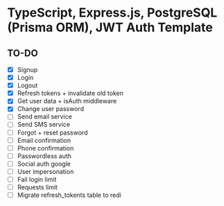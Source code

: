 # TypeScript, Express.js, PostgreSQL (Prisma ORM), JWT Auth Template

## TO-DO

- [x] Signup
- [x] Login
- [x] Logout
- [x] Refresh tokens + invalidate old token
- [x] Get user data + isAuth middleware
- [x] Change user password
- [ ] Send email service
- [ ] Send SMS service
- [ ] Forgot + reset password
- [ ] Email confirmation
- [ ] Phone confirmation
- [ ] Passwordless auth
- [ ] Social auth google
- [ ] User impersonation
- [ ] Fail login limit
- [ ] Requests limit
- [ ] Migrate refresh_tokents table to redi
